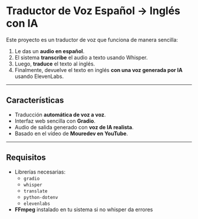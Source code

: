 # Traductor de Voz Español → Inglés con IA

Este proyecto es un traductor de voz que funciona de manera sencilla:

1. Le das un **audio en español**.  
2. El sistema **transcribe** el audio a texto usando Whisper.  
3. Luego, **traduce** el texto al inglés.  
4. Finalmente, devuelve el texto en inglés **con una voz generada por IA** usando ElevenLabs.  

---

## Características

- Traducción **automática de voz a voz**.
- Interfaz web sencilla con **Gradio**.
- Audio de salida generado con **voz de IA realista**.
- Basado en el vídeo de **Mouredev en YouTube**.

---

## Requisitos

- Librerías necesarias:
  - `gradio`
  - `whisper`
  - `translate`
  - `python-dotenv`
  - `elevenlabs`
- **FFmpeg** instalado en tu sistema si no whisper da errores
